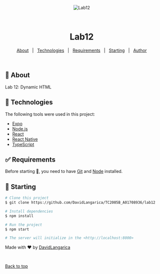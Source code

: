 <div align="center" id="top"> 
  <img src="./.github/app.gif" alt="Lab12" />

&#xa0;

  <!-- <a href="https://lab11.netlify.app">Demo</a> -->
</div>

<h1 align="center">Lab12</h1>

<p align="center">
  <a href="#dart-about">About</a> &#xa0; | &#xa0; 
  <a href="#rocket-technologies">Technologies</a> &#xa0; | &#xa0;
  <a href="#white_check_mark-requirements">Requirements</a> &#xa0; | &#xa0;
  <a href="#checkered_flag-starting">Starting</a> &#xa0; | &#xa0;
  <a href="https://github.com/{{YOUR_GITHUB_USERNAME}}" target="_blank">Author</a>
</p>

<br>

## :dart: About

Lab 12: Dynamic HTML

## :rocket: Technologies

The following tools were used in this project:

- [Expo](https://expo.io/)
- [Node.js](https://nodejs.org/en/)
- [React](https://pt-br.reactjs.org/)
- [React Native](https://reactnative.dev/)
- [TypeScript](https://www.typescriptlang.org/)

## :white_check_mark: Requirements

Before starting :checkered_flag:, you need to have [Git](https://git-scm.com) and [Node](https://nodejs.org/en/) installed.

## :checkered_flag: Starting

```bash
# Clone this project
$ git clone https://github.com/DavidLangarica/TC2005B_A01708936/lab12

# Install dependencies
$ npm install

# Run the project
$ npm start

# The server will initialize in the <http://localhost:8000>
```

Made with :heart: by <a href="https://github.com/DavidLangarica" target="_blank">DavidLangarica</a>

&#xa0;

<a href="#top">Back to top</a>
